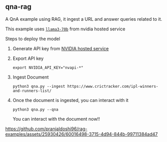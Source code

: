 ## qna-rag

A QnA example using RAG, it ingest a URL and answer queries related to it.

This example uses [`llama3-70b`](https://build.nvidia.com/meta/llama3-70b) from nvidia hosted service

Steps to deploy the model
1. Generate API key from [NVIDIA hosted service](https://build.nvidia.com/explore/discover)

2. Export API key
    ```
    export NVIDIA_API_KEY="nvapi-*"
    ```

3. Ingest Document
    ```
    python3 qna.py --ingest https://www.crictracker.com/ipl-winners-and-runners-list/
    ```

4. Once the document is ingested, you can interact with it
    ```
    python3 qna.py --qna
    ```

    You can interact with the document now!!


https://github.com/pranjaldoshi96/rag-examples/assets/25930426/60016498-3715-4d94-844b-99711384ad47